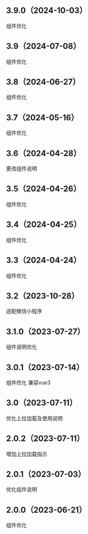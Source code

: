 ## 3.9.0（2024-10-03）
组件优化
## 3.9（2024-07-08）
组件优化
## 3.8（2024-06-27）
组件优化
## 3.7（2024-05-16）
组件优化
## 3.6（2024-04-28）
更改组件说明
## 3.5（2024-04-26）
组件优化
## 3.4（2024-04-25）
组件优化
## 3.3（2024-04-24）
组件优化
## 3.2（2023-10-28）
适配微信小程序
## 3.1.0（2023-07-27）
组件说明优化
## 3.0.1（2023-07-14）
组件优化 兼容vue3
## 3.0（2023-07-11）
优化上拉加载及使用说明
## 2.0.2（2023-07-11）
增加上拉加载指示
## 2.0.1（2023-07-03）
优化组件说明
## 2.0.0（2023-06-21）
组件优化

